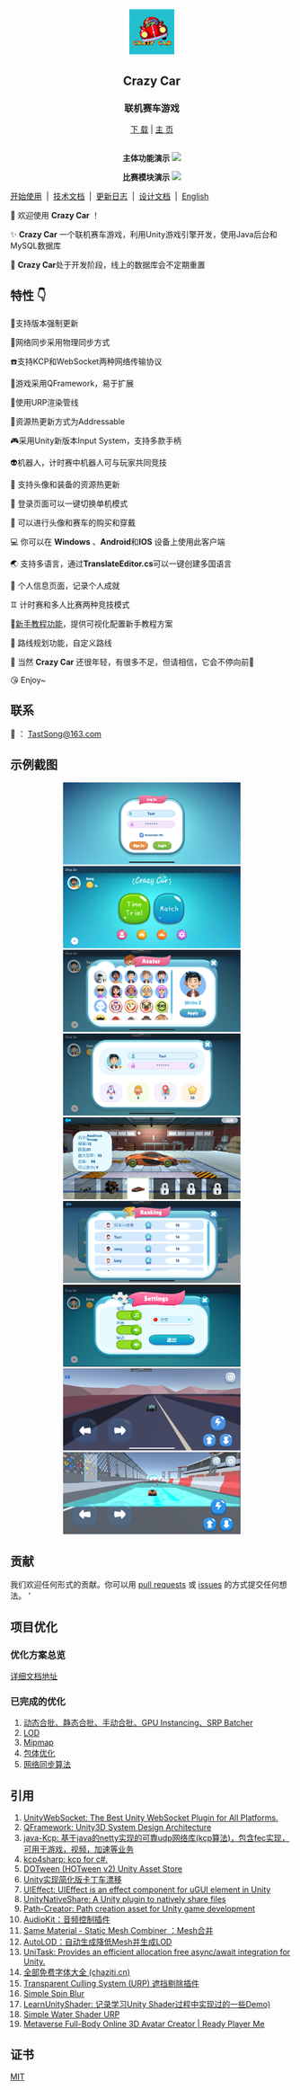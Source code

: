 <div align="center">
  <h2 href="https://github.com/TastSong/CrazyCar">
    <img src="./SamplePictures/CrazyCarIcon.png"  width="80px" height="80px">
  </h2>
  <h2 align="center">
    Crazy Car
  </h1>
  <h3 align="center">
    联机赛车游戏
  </h3>
    <a href = "https://github.com/TastSong/CrazyCar/releases">下 载</a> | <a href = "https://github.com/TastSong/CrazyCar/releases">主 页</a> <br>
<a>
    <img src="https://img.shields.io/github/stars/TastSong/CrazyCar?style=plastic" alt="">
    </a>
<a>
    <img src="https://img.shields.io/github/forks/TastSong/CrazyCar?color=09F709&label=forks&style=plastic" alt="">
  </a> 
<a>
    <img src="https://img.shields.io/github/license/TastSong/CrazyCar?color=22DDB8&label=license&style=plastic" alt="">
  </a> 
<a>
    <img src="https://img.shields.io/github/commit-activity/m/TastSong/CrazyCar?color=AA8855&label=commit-activity&style=plasticc"alt="">
  </a> 
<a>
    <img src="https://img.shields.io/github/last-commit/TastSong/Crazycar?color=%231AE66B&label=last-commit&style=plastic" alt="">
  </a>
</div>
<div  align="center">  
<p></p>
<b>主体功能演示</b>
	<a><img src="./SamplePictures/Preview.gif"></a>
<p></p>
<b>比赛模块演示</b>
  <a><img src="./SamplePictures/Match.gif"></a>
</div> 



[开始使用](./README_QuickStart.md)&nbsp; | &nbsp;[技术文档](./README_Dev.md)&nbsp; | &nbsp;[更新日志](https://github.com/TastSong/CrazyCar/releases)&nbsp; | &nbsp;[设计文档](./Document)&nbsp;  | &nbsp;[English](./README_en.md)

:clap:  欢迎使用 **Crazy Car** ！ 

:sparkles:  **Crazy Car** 一个联机赛车游戏，利用Unity游戏引擎开发，使用Java后台和MySQL数据库

:loudspeaker: **Crazy Car**处于开发阶段，线上的数据库会不定期重置

## 特性 :point_down:
:pushpin:支持版本强制更新

:satellite:网络同步采用物理同步方式

:telephone:支持KCP和WebSocket两种网络传输协议

:hammer:游戏采用QFramework，易于扩展

:foggy:使用URP渲染管线

:blue_book:资源热更新方式为Addressable

:video_game:采用Unity新版本Input System，支持多款手柄

:alien:机器人，计时赛中机器人可与玩家共同竞技

:sunrise: 支持头像和装备的资源热更新

:rocket: 登录页面可以一键切换单机模式 

:car: 可以进行头像和赛车的购买和穿戴

:computer: 你可以在 **Windows** 、**Android**和**IOS** 设备上使用此客户端 

:earth_asia: 支持多语言，通过**TranslateEditor.cs**可以一键创建多国语言

:page_facing_up: 个人信息页面，记录个人成就

:gemini: 计时赛和多人比赛两种竞技模式

:baby:[新手教程功能](./README_QuickStart.md)，提供可视化配置新手教程方案

:roller_coaster: 路线规划功能，自定义路线

:seedling: 当然 **Crazy Car** 还很年轻，有很多不足，但请相信，它会不停向前:running:

:kissing_heart: Enjoy~

## 联系
:email: ： TastSong@163.com

## 示例截图
<div  align="center">  
    <a><img src="./SamplePictures/Login.JPG"  width="316px" height="146px" title="Login"></a>
    <a><img src="./SamplePictures/Homepage.png" width="316px" height="146px" title="Homepage"></a>
    <a><img src="./SamplePictures/Avatar.png" width="316px" height="146px" title="Avatar"></a>
    <a><img src="./SamplePictures/Profile.png" width="316px" height="146px" title="Profile"></a>
    <a><img src="./SamplePictures/Equip.png" width="316px" height="146px" title="Equip"></a>
    <a><img src="./SamplePictures/Rank.png" width="316px" height="146px" title="Rank"></a>
    <a><img src="./SamplePictures/Setting.png" width="316px" height="146px" title="Setting"></a>
    <a><img src="./SamplePictures/TimeTrial.png" width="316px" height="146px" title="TimeTrial"></a>
    <a><img src="./SamplePictures/Match.png" width="316px" height="146px" title="Login"></a>
</div> 



## 贡献
我们欢迎任何形式的贡献。你可以用 [pull requests](https://github.com/TastSong/CrazyCar/pulls) 或 [issues](https://github.com/TastSong/CrazyCar/issues) 的方式提交任何想法。 ’

## 项目优化

### 优化方案总览

[详细文档地址](./ProjectOptimization/ProjectOptimization.md)

### 已完成的优化

1. [动态合批、静态合批、手动合批、GPU Instancing、SRP Batcher](./ProjectOptimization/Blending.md)
2. [LOD](./ProjectOptimization/LOD.md)
3. [Mipmap](./ProjectOptimization/Mipmap.md)
3. [包体优化](./ProjectOptimization/Mipmap.md)
3. [网络同步算法](./ProjectOptimization/NetworkSync.md)

## 引用

1. [UnityWebSocket: The Best Unity WebSocket Plugin for All Platforms. ](https://github.com/psygames/UnityWebSocket)
2. [QFramework: Unity3D System Design Architecture ](https://github.com/liangxiegame/QFramework)
3. [java-Kcp: 基于java的netty实现的可靠udp网络库(kcp算法)，包含fec实现，可用于游戏，视频，加速等业务 ](https://github.com/l42111996/java-Kcp)
4. [kcp4sharp: kcp for c#. ](https://github.com/beykery/kcp4sharp)
5. [DOTween (HOTween v2) Unity Asset Store](https://assetstore.unity.com/packages/tools/animation/dotween-hotween-v2-27676)
6. [Unity实现简化版卡丁车漂移](https://zhuanlan.zhihu.com/p/95013367)
6. [UIEffect: UIEffect is an effect component for uGUI element in Unity](https://github.com/mob-sakai/UIEffect)
8. [UnityNativeShare: A Unity plugin to natively share files ](https://github.com/yasirkula/UnityNativeShare)
8. [Path-Creator: Path creation asset for Unity game development ](https://github.com/SebLague/Path-Creator)
10. [AudioKit：音频控制插件](https://github.com/liangxiegame/AudioKit)
10. [Same Material - Static Mesh Combiner ：Mesh合并](https://assetstore.unity.com/packages/tools/modeling/same-material-static-mesh-combiner-139565)
10. [AutoLOD：自动生成降低Mesh并生成LOD ](https://assetstore.unity.com/packages/tools/utilities/autolod-185662?locale=zh-CN)
10. [UniTask: Provides an efficient allocation free async/await integration for Unity.](https://github.com/Cysharp/UniTask)
10. [全部免费字体大全 (chaziti.cn)](https://chaziti.cn/free/)
10. [Transparent Culling System (URP) 遮挡剔除插件 ](https://assetstore.unity.com/packages/tools/camera/transparent-culling-system-urp-212951)
10. [Simple Spin Blur](https://assetstore.unity.com/packages/tools/integration/simple-spin-blur-202273)
10. [LearnUnityShader: 记录学习Unity Shader过程中实现过的一些Demo)](https://github.com/csdjk/LearnUnityShader)
10. [Simple Water Shader URP](https://assetstore.unity.com/packages/2d/textures-materials/water/simple-water-shader-urp-191449)
10. [Metaverse Full-Body Online 3D Avatar Creator | Ready Player Me](https://readyplayer.me/)


## 证书
[MIT](https://github.com/TastSong/CrazyCar/blob/master/LICENSE)

